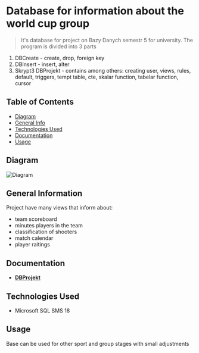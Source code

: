 # Database for information about the world cup group
> It's database for project on Bazy Danych semestr 5 for university. The program is divided into 3 parts
1. DBCreate - create, drop, foreign key
2. DBInsert - insert, alter
3. Skrypt3 DBProjekt - contains among others: creating user, views, rules, default, triggers, tempt table, cte, skalar function, tabelar function, cursor

## Table of Contents
* [Diagram](#diagram)
* [General Info](#general-information)
* [Technologies Used](#technologies-used)
* [Documentation](#documentation)
* [Usage](#usage)


## Diagram
![Diagram](images/DBProjekt.jpg)


## General Information
 Project have many views that inform about:
- team scoreboard
- minutes players in the team
- classification of shooters
- match calendar
- player raitings

## Documentation
- [**DBProjekt**](./dokumentacja_DBProjekt.pdf)


## Technologies Used
- Microsoft SQL SMS 18


## Usage
Base can be used for other sport and group stages with small adjustments
